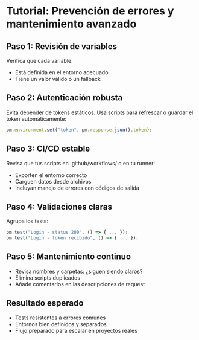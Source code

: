# Tutorial: Prevención de errores y mantenimiento avanzado

## Paso 1: Revisión de variables
Verifica que cada variable:
- Está definida en el entorno adecuado
- Tiene un valor válido o un fallback

## Paso 2: Autenticación robusta
Evita depender de tokens estáticos. Usa scripts para refrescar o guardar el token automáticamente:
```javascript
pm.environment.set("token", pm.response.json().token);
```

## Paso 3: CI/CD estable

Revisa que tus scripts en .github/workflows/ o en tu runner:

- Exporten el entorno correcto
- Carguen datos desde archivos
- Incluyan manejo de errores con códigos de salida

## Paso 4: Validaciones claras

Agrupa los tests:

```javascript
pm.test("Login - status 200", () => { ... });
pm.test("Login - token recibido", () => { ... });
```

## Paso 5: Mantenimiento continuo

- Revisa nombres y carpetas: ¿siguen siendo claros?
- Elimina scripts duplicados
- Añade comentarios en las descripciones de request

## Resultado esperado

- Tests resistentes a errores comunes
- Entornos bien definidos y separados
- Flujo preparado para escalar en proyectos reales
